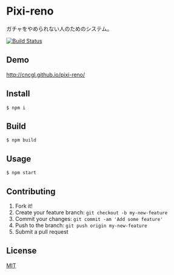# Pixi-reno

ガチャをやめられない人のためのシステム。

[![Build Status](https://travis-ci.org/cncgl/pixi-reno.svg?branch=master)](https://travis-ci.org/cncgl/pixi-reno)

## Demo
http://cncgl.github.io/pixi-reno/

## Install
```
$ npm i
```

## Build
```
$ npm build
```

## Usage
```
$ npm start
```
## Contributing
1. Fork it!
2. Create your feature branch: `git checkout -b my-new-feature`
3. Commit your changes: `git commit -am 'Add some feature'`
4. Push to the branch: `git push origin my-new-feature`
5. Submit a pull request

## License
[MIT](LICENSE)
